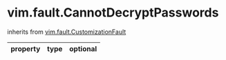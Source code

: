 vim.fault.CannotDecryptPasswords
================================
inherits from [vim.fault.CustomizationFault](docs/vim.fault.CustomizationFault.md)

| property | type | optional |
|:---------|:-----|:---------|
